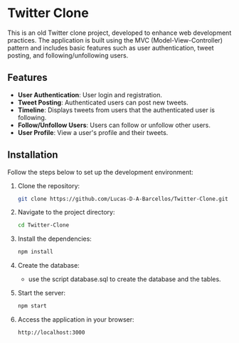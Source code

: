 # Twitter Clone

This is an old Twitter clone project, developed to enhance web development practices. The application is built using the MVC (Model-View-Controller) pattern and includes basic features such as user authentication, tweet posting, and following/unfollowing users.

## Features

- **User Authentication**: User login and registration.
- **Tweet Posting**: Authenticated users can post new tweets.
- **Timeline**: Displays tweets from users that the authenticated user is following.
- **Follow/Unfollow Users**: Users can follow or unfollow other users.
- **User Profile**: View a user's profile and their tweets.


## Installation

Follow the steps below to set up the development environment:

1. Clone the repository:
    ```sh
    git clone https://github.com/Lucas-D-A-Barcellos/Twitter-Clone.git
    ```

2. Navigate to the project directory:
    ```sh
    cd Twitter-Clone
    ```

3. Install the dependencies:
    ```sh
    npm install
    ```

4. Create the database:</br>

    - use the script database.sql to create the database and the tables.

5. Start the server:
    ```sh
    npm start
    ```

6. Access the application in your browser:
    ```sh
    http://localhost:3000
    ```



